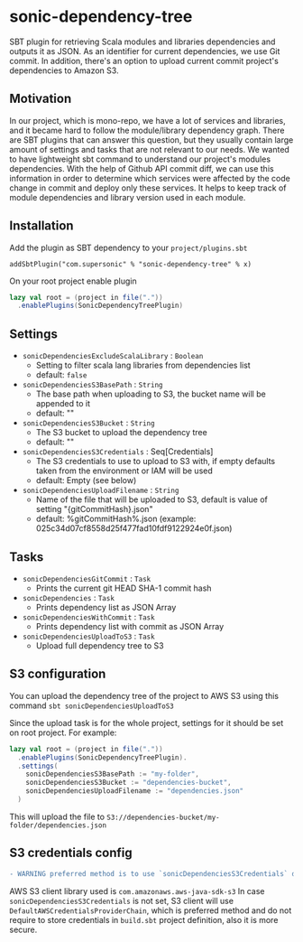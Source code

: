 # sonic-dependency-tree

SBT plugin for retrieving Scala modules and libraries dependencies and outputs it as JSON. As an identifier for current dependencies, we use Git commit.
In addition, there's an option to upload current commit project's dependencies to Amazon S3.

## Motivation
In our project, which is mono-repo, we have a lot of services and libraries, and it became hard to follow the module/library dependency graph. There are SBT plugins that can answer this question, but they usually contain large amount of settings and tasks that are not relevant to our needs.
We wanted to have lightweight sbt command to understand our project's modules dependencies.
With the help of Github API commit diff, we can use this information in order to determine which services were affected by the code change in commit and deploy only these services.
It helps to keep track of module dependencies and library version used in each module.

## Installation
Add the plugin as SBT dependency to your `project/plugins.sbt`

```addSbtPlugin("com.supersonic" % "sonic-dependency-tree" % x)```

On your root project enable plugin
``` scala
lazy val root = (project in file("."))
  .enablePlugins(SonicDependencyTreePlugin)
```

## Settings

- `sonicDependenciesExcludeScalaLibrary` : `Boolean`
    - Setting to filter scala lang libraries from dependencies list
    - default: `false`
- `sonicDependenciesS3BasePath` : `String`
    - The base path when uploading to S3, the bucket name will be appended to it
    - default: ""
- `sonicDependenciesS3Bucket` : `String` 
    - The S3 bucket to upload the dependency tree
    - default: ""
- `sonicDependenciesS3Credentials` : Seq[Credentials]
    - The S3 credentials to use to upload to S3 with, if empty defaults taken from the environment or IAM will be used
    - default: Empty (see below)
- `sonicDependenciesUploadFilename` : `String` 
    - Name of the file that will be uploaded to S3, default is value of setting \"{gitCommitHash}.json\"
    - default: %gitCommitHash%.json (example: 025c34d07cf8558d25f477fad10fdf9122924e0f.json)

## Tasks
- `sonicDependenciesGitCommit` : `Task` 
    - Prints the current git HEAD SHA-1 commit hash
- `sonicDependencies` : `Task` 
    - Prints dependency list as JSON Array
- `sonicDependenciesWithCommit` : `Task` 
    - Prints dependency list with commit as JSON Array
- `sonicDependenciesUploadToS3` : `Task` 
    - Upload full dependency tree to S3


## S3 configuration
You can upload the dependency tree of the project to AWS S3 using this command `sbt sonicDependenciesUploadToS3`

Since the upload task is for the whole project, settings for it should be set on root project.
For example:
``` scala
lazy val root = (project in file("."))
  .enablePlugins(SonicDependencyTreePlugin).
  .settings(
    sonicDependenciesS3BasePath := "my-folder",
    sonicDependenciesS3Bucket := "dependencies-bucket",
    sonicDependenciesUploadFilename := "dependencies.json"
  )
```
This will upload the file to `S3://dependencies-bucket/my-folder/dependencies.json`

## S3 credentials config
```diff
- WARNING preferred method is to use `sonicDependenciesS3Credentials` defaults and use this setting for testing purposes ONLY!
```

AWS S3 client library used is `com.amazonaws.aws-java-sdk-s3`
In case `sonicDependenciesS3Credentials` is not set, S3 client will use  `DefaultAWSCredentialsProviderChain`, which is preferred method and do not require to store credentials in `build.sbt` project definition, also it is more secure.

